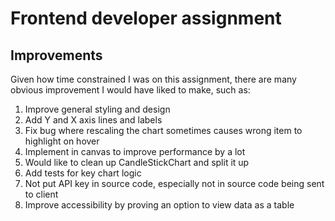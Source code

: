 # Frontend developer assignment

## Improvements

Given how time constrained I was on this assignment, there are many obvious improvement I would have liked to make, such as:

1. Improve general styling and design
1. Add Y and X axis lines and labels
1. Fix bug where rescaling the chart sometimes causes wrong item to highlight on hover
1. Implement in canvas to improve performance by a lot
1. Would like to clean up CandleStickChart and split it up
1. Add tests for key chart logic
1. Not put API key in source code, especially not in source code being sent to client
1. Improve accessibility by proving an option to view data as a table
